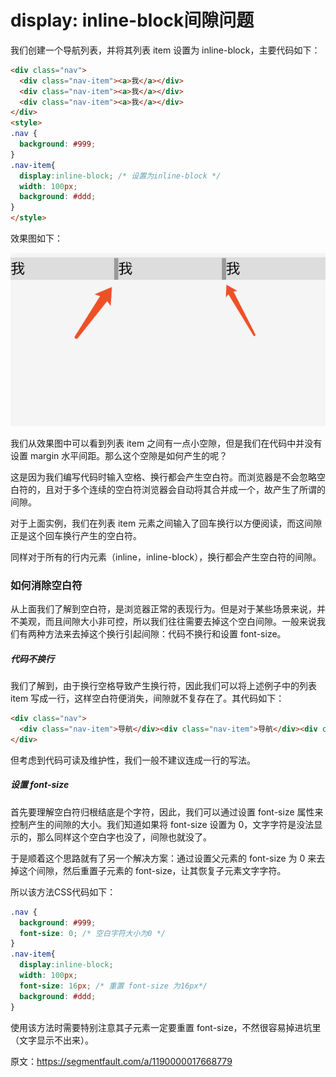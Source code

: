 # display: inline-block间隙问题

我们创建一个导航列表，并将其列表 item 设置为 inline-block，主要代码如下：

```html
<div class="nav">
  <div class="nav-item"><a>我</a></div>
  <div class="nav-item"><a>我</a></div>
  <div class="nav-item"><a>我</a></div>
</div>
<style>
.nav {
  background: #999;
}
.nav-item{
  display:inline-block; /* 设置为inline-block */
  width: 100px;
  background: #ddd;
}
</style>
```

效果图如下：

![713151134-5c2b8ef4a66fe_articlex.png](./713151134-5c2b8ef4a66fe_articlex.png)

我们从效果图中可以看到列表 item 之间有一点小空隙，但是我们在代码中并没有设置 margin 水平间距。那么这个空隙是如何产生的呢？

这是因为我们编写代码时输入空格、换行都会产生空白符。而浏览器是不会忽略空白符的，且对于多个连续的空白符浏览器会自动将其合并成一个，故产生了所谓的间隙。

对于上面实例，我们在列表 item 元素之间输入了回车换行以方便阅读，而这间隙正是这个回车换行产生的空白符。

同样对于所有的行内元素（inline，inline-block），换行都会产生空白符的间隙。

### 如何消除空白符

从上面我们了解到空白符，是浏览器正常的表现行为。但是对于某些场景来说，并不美观，而且间隙大小非可控，所以我们往往需要去掉这个空白间隙。一般来说我们有两种方法来去掉这个换行引起间隙：代码不换行和设置 font-size。

##### 代码不换行

我们了解到，由于换行空格导致产生换行符，因此我们可以将上述例子中的列表 item 写成一行，这样空白符便消失，间隙就不复存在了。其代码如下：

```html
<div class="nav">
  <div class="nav-item">导航</div><div class="nav-item">导航</div><div class="nav-item">导航</div>
</div>
```

但考虑到代码可读及维护性，我们一般不建议连成一行的写法。

##### 设置 font-size

首先要理解空白符归根结底是个字符，因此，我们可以通过设置 font-size 属性来控制产生的间隙的大小。我们知道如果将 font-size 设置为 0，文字字符是没法显示的，那么同样这个空白字也没了，间隙也就没了。

于是顺着这个思路就有了另一个解决方案：通过设置父元素的 font-size 为 0 来去掉这个间隙，然后重置子元素的 font-size，让其恢复子元素文字字符。

所以该方法CSS代码如下：

```css
.nav {
  background: #999;
  font-size: 0; /* 空白字符大小为0 */
}
.nav-item{
  display:inline-block;
  width: 100px;
  font-size: 16px; /* 重置 font-size 为16px*/
  background: #ddd;
}
```

使用该方法时需要特别注意其子元素一定要重置 font-size，不然很容易掉进坑里（文字显示不出来）。

原文：https://segmentfault.com/a/1190000017668779